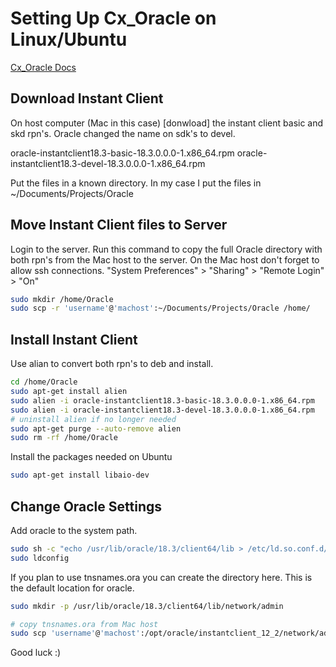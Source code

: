 # Setting Up Cx_Oracle on Linux/Ubuntu

[Cx_Oracle Docs]

[Cx_Oracle Docs]:<https://cx-oracle.readthedocs.io/en/latest/installation.html>

## Download Instant Client

On host computer (Mac in this case) [donwload] the instant client basic and skd rpn's. Oracle changed the name on sdk's to devel.

[download]:<https://www.oracle.com/technetwork/topics/linuxx86-64soft-092277.htm>

oracle-instantclient18.3-basic-18.3.0.0.0-1.x86_64.rpm
oracle-instantclient18.3-devel-18.3.0.0.0-1.x86_64.rpm 

Put the files in a known directory. In my case I put the files in ~/Documents/Projects/Oracle

## Move Instant Client files to Server

Login to the server. Run this command to copy the full Oracle directory with both rpn's from the Mac host to the server.
On the Mac host don't forget to allow ssh connections. "System Preferences" > "Sharing" > "Remote Login" > "On"

```sh
sudo mkdir /home/Oracle
sudo scp -r 'username'@'machost':~/Documents/Projects/Oracle /home/
```

## Install Instant Client

Use alian to convert both rpn's to deb and install.

```sh
cd /home/Oracle
sudo apt-get install alien
sudo alien -i oracle-instantclient18.3-basic-18.3.0.0.0-1.x86_64.rpm
sudo alien -i oracle-instantclient18.3-devel-18.3.0.0.0-1.x86_64.rpm 
# uninstall alien if no longer needed
sudo apt-get purge --auto-remove alien
sudo rm -rf /home/Oracle
```

Install the packages needed on Ubuntu

```sh
sudo apt-get install libaio-dev
```

## Change Oracle Settings

Add oracle to the system path. 

```sh
sudo sh -c "echo /usr/lib/oracle/18.3/client64/lib > /etc/ld.so.conf.d/oracle-instantclient.conf"
sudo ldconfig
```

If you plan to use tnsnames.ora you can create the directory here. This is the default location for oracle.

```sh
sudo mkdir -p /usr/lib/oracle/18.3/client64/lib/network/admin

# copy tnsnames.ora from Mac host
sudo scp 'username'@'machost':/opt/oracle/instantclient_12_2/network/admin/tnsnames.ora /usr/lib/oracle/18.3/client64/lib/network/admin

```

Good luck :)